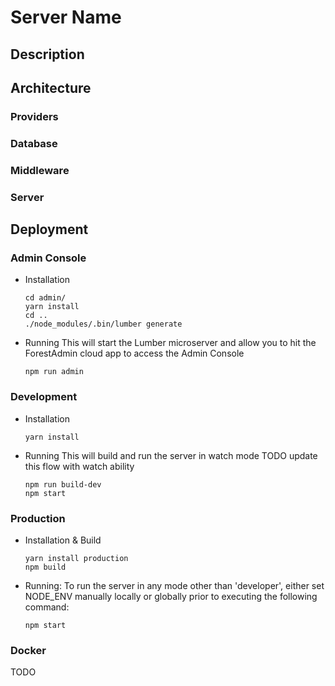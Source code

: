 Server Name
============

## Description

## Architecture
### Providers
### Database
### Middleware
### Server

## Deployment
### Admin Console
- Installation
  ```
  cd admin/
  yarn install
  cd ..
  ./node_modules/.bin/lumber generate
  ```

- Running
  This will start the Lumber microserver and allow you to hit the ForestAdmin cloud app to access the Admin Console
  ```
  npm run admin
  ```

### Development
- Installation
  ```
  yarn install
  ```

- Running
  This will build and run the server in watch mode
  TODO update this flow with watch ability
  ```
  npm run build-dev
  npm start
  ```

### Production
- Installation & Build
  ```
  yarn install production
  npm build
  ```

- Running:
  To run the server in any mode other than 'developer', either set NODE_ENV manually
  locally or globally prior to executing the following command:
  ```
  npm start
  ```

### Docker
  TODO
